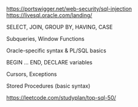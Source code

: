 https://portswigger.net/web-security/sql-injection
https://livesql.oracle.com/landing/

SELECT, JOIN, GROUP BY, HAVING, CASE

Subqueries, Window Functions

Oracle-specific syntax & PL/SQL basics

BEGIN ... END, DECLARE variables

Cursors, Exceptions

Stored Procedures (basic syntax)

https://leetcode.com/studyplan/top-sql-50/